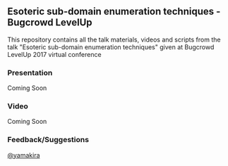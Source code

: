 ## Esoteric sub-domain enumeration techniques - Bugcrowd LevelUp

This repository contains all the talk materials, videos and scripts from the talk "Esoteric sub-domain enumeration techniques" given at Bugcrowd LevelUp 2017 virtual conference

### Presentation

Coming Soon

### Video

Coming Soon

### Feedback/Suggestions

[@yamakira](https://twitter.com/yamakira_)
